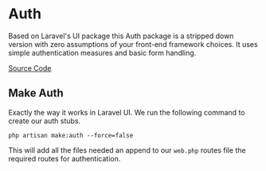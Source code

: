 # Auth

Based on Laravel's UI package this Auth package is a stripped down version with zero assumptions of your front-end framework choices. It uses simple authentication measures and basic form handling.

[Source Code](https://github.com/grafiteinc/auth)

## Make Auth

Exactly the way it works in Laravel UI. We run the following command to create our auth stubs.

```php-inline
php artisan make:auth --force=false
```

This will add all the files needed an append to our `web.php` routes file the required routes for authentication.


